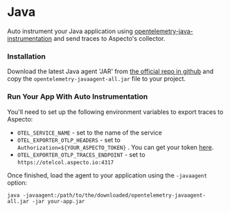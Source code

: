 # Java

Auto instrument your Java application using [opentelemetry-java-instrumentation](https://github.com/open-telemetry/opentelemetry-java-instrumentation) and send traces to Aspecto's collector. 

### Installation

Download the latest Java agent 'JAR' from [the official repo in github](https://github.com/open-telemetry/opentelemetry-java-instrumentation/releases) and copy the `opentelemetry-javaagent-all.jar` file to your project.

### Run Your App With Auto Instrumentation

You'll need to set up the following environment variables to export traces to Aspecto:

* `OTEL_SERVICE_NAME` - set to the name of the service
* `OTEL_EXPORTER_OTLP_HEADERS` - set to `Authorization=${YOUR_ASPECTO_TOKEN}` . You can get your token [here](https://app.aspecto.io/app/integration/api-key).
* `OTEL_EXPORTER_OTLP_TRACES_ENDPOINT` - set to `https://otelcol.aspecto.io:4317`

Once finished, load the agent to your application using the `-javaagent` option:

```
java -javaagent:/path/to/the/downloaded/opentelemetry-javaagent-all.jar -jar your-app.jar
```

